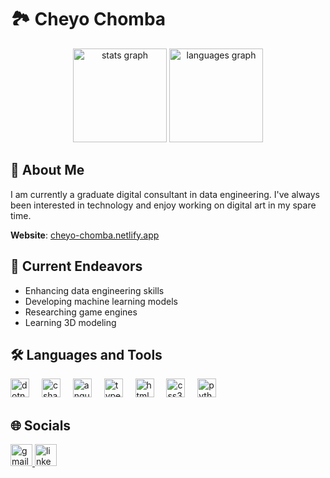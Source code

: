 # 🏞 Cheyo Chomba

<div align="center">
  <img src="https://github-readme-stats.vercel.app/api?username=Kapelanshila&hide_title=false&hide_rank=false&show_icons=true&include_all_commits=true&count_private=true&disable_animations=false&theme=aura_dark&locale=en&hide_border=false" height="150" alt="stats graph" />
  <img src="https://github-readme-stats.vercel.app/api/top-langs?username=Kapelanshila&locale=en&hide_title=false&layout=compact&card_width=320&langs_count=5&theme=aura_dark&hide_border=false" height="150" alt="languages graph" />
</div>

## 💭 About Me
I am currently a graduate digital consultant in data engineering. I've always been interested in technology and enjoy working on digital art in my spare time.

**Website**: [cheyo-chomba.netlify.app](https://cheyo-chomba.netlify.app/)

## 🔭 Current Endeavors
- Enhancing data engineering skills
- Developing machine learning models
- Researching game engines
- Learning 3D modeling


<h2 align="left">🛠 Languages and Tools</h2>
<div align="left">
  <img src="https://upload.wikimedia.org/wikipedia/commons/thumb/7/7d/Microsoft_.NET_logo.svg/684px-Microsoft_.NET_logo.svg.png" height="30" alt="dotnet logo" />
  <img width="12" />
  <img src="https://cdn.jsdelivr.net/gh/devicons/devicon/icons/csharp/csharp-original.svg" height="30" alt="csharp logo" />
  <img width="12" />
  <img src="https://cdn.jsdelivr.net/gh/devicons/devicon/icons/angular/angular-original.svg" height="30" alt="angular logo" />
  <img width="12" />
  <img src="https://cdn.jsdelivr.net/gh/devicons/devicon/icons/typescript/typescript-original.svg" height="30" alt="typescript logo" />
  <img width="12" />
  <img src="https://cdn.jsdelivr.net/gh/devicons/devicon/icons/html5/html5-original.svg" height="30" alt="html5 logo" />
  <img width="12" />
  <img src="https://cdn.jsdelivr.net/gh/devicons/devicon/icons/css3/css3-original.svg" height="30" alt="css3 logo" />
  <img width="12" />
  <img src="https://cdn.jsdelivr.net/gh/devicons/devicon/icons/python/python-original.svg" height="30" alt="python logo" />
</div>

<h2 align="left">🌐 Socials</h2>
<div align="left">
  <a href="mailto:kapelanshila@gmail.com">
    <img src="https://img.shields.io/static/v1?message=Gmail&logo=gmail&label=&color=D14836&logoColor=white&labelColor=&style=for-the-badge" height="35" alt="gmail logo" />
  </a>
  <a href="https://www.linkedin.com/in/cheyo-chomba-512542215">
    <img src="https://img.shields.io/static/v1?message=LinkedIn&logo=linkedin&label=&color=0077B5&logoColor=white&labelColor=&style=for-the-badge" height="35" alt="linkedin logo" />
  </a>
</div>
